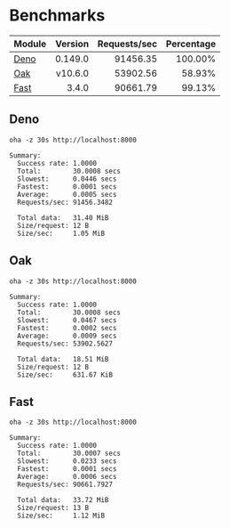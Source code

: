 # Benchmarks

| Module                                                                     | Version | Requests/sec | Percentage |
| -------------------------------------------------------------------------- | ------: | -----------: | ---------: |
| [Deno](https://github.com/danteissaias/fast/blob/3.4.0/benchmarks/deno.ts) | 0.149.0 |     91456.35 |    100.00% |
| [Oak](https://github.com/danteissaias/fast/blob/3.4.0/benchmarks/oak.ts)   | v10.6.0 |     53902.56 |     58.93% |
| [Fast](https://github.com/danteissaias/fast/blob/3.4.0/benchmarks/fast.ts) |   3.4.0 |     90661.79 |     99.13% |

## Deno

```
oha -z 30s http://localhost:8000
```

```
Summary:
  Success rate: 1.0000
  Total:        30.0008 secs
  Slowest:      0.0446 secs
  Fastest:      0.0001 secs
  Average:      0.0005 secs
  Requests/sec: 91456.3482

  Total data:   31.40 MiB
  Size/request: 12 B
  Size/sec:     1.05 MiB
```

## Oak

```
oha -z 30s http://localhost:8000
```

```
Summary:
  Success rate: 1.0000
  Total:        30.0008 secs
  Slowest:      0.0467 secs
  Fastest:      0.0002 secs
  Average:      0.0009 secs
  Requests/sec: 53902.5627

  Total data:   18.51 MiB
  Size/request: 12 B
  Size/sec:     631.67 KiB
```

## Fast

```
oha -z 30s http://localhost:8000
```

```
Summary:
  Success rate: 1.0000
  Total:        30.0007 secs
  Slowest:      0.0233 secs
  Fastest:      0.0001 secs
  Average:      0.0006 secs
  Requests/sec: 90661.7927

  Total data:   33.72 MiB
  Size/request: 13 B
  Size/sec:     1.12 MiB
```
